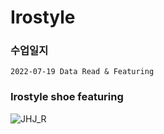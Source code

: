 # Irostyle

###  수업일지

    2022-07-19 Data Read & Featuring


### Irostyle shoe featuring

![JHJ_R](https://user-images.githubusercontent.com/54794815/176990566-3f425fb5-a61b-4ec9-8074-f819bb8ef0f5.png)
